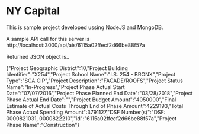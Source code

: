# NY Capital

This is sample project developed ussing NodeJS and MongoDB.

A sample API call for this server is http://localhost:3000/api/ais/6115a02ffecf2d66be88f57a

Returned JSON object is..

{"Project Geographic District":10,"Project Building Identifier":"X254","Project School Name":"I.S. 254 - BRONX","Project Type":"SCA CIP","Project Description":"FACADE/ROOFS","Project Status Name":"In-Progress","Project Phase Actual Start Date":"07/07/2016","Project Phase Planned End Date":"03/28/2018","Project Phase Actual End Date":"","Project Budget Amount":"4050000","Final Estimate of Actual Costs Through End of Phase Amount":4229193,"Total Phase Actual Spending Amount":3791127,"DSF Number(s)":"DSF: 0000821031, 0000822210","id":"6115a02ffecf2d66be88f57a","Project Phase Name":"Construction"}